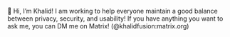 👋 Hi, I’m Khalid!
I am working to help everyone maintain a good balance between privacy, security, and usability!
If you have anything you want to ask me, you can DM me on Matrix! (@khalidfusion:matrix.org)
